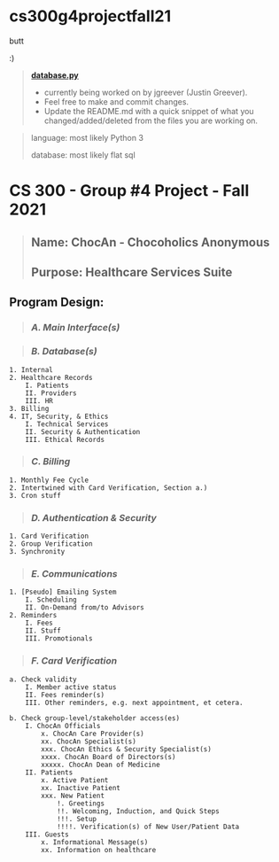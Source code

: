 # cs300g4projectfall21
butt

:)


>**[database.py](https://github.com/DebuggerDan/cs300g4projectfall21/blob/main/database/database.py)**
>* currently being worked on by jgreever (Justin Greever).
>* Feel free to make and commit changes. 
>* Update the README.md with a quick snippet of what you changed/added/deleted from the files you are working on.

>language: most likely Python 3
>
>database: most likely flat sql

# CS 300 - Group #4 Project - Fall 2021

>## Name: ChocAn - Chocoholics Anonymous
>
>## Purpose: Healthcare Services Suite

## Program Design: 

>### *A. Main Interface(s)*

>### *B. Database(s)*

	1. Internal
	2. Healthcare Records
		I. Patients
		II. Providers
		III. HR
	3. Billing
	4. IT, Security, & Ethics
		I. Technical Services
		II. Security & Authentication
		III. Ethical Records

>### *C. Billing*

	1. Monthly Fee Cycle
	2. Intertwined with Card Verification, Section a.)
	3. Cron stuff

>### *D. Authentication & Security*

	1. Card Verification
	2. Group Verification
	3. Synchronity

>### *E. Communications*

	1. [Pseudo] Emailing System
		I. Scheduling
		II. On-Demand from/to Advisors
	2. Reminders
		I. Fees
		II. Stuff
		III. Promotionals
	
>### *F. Card Verification*

	a. Check validity
		I. Member active status
		II. Fees reminder(s)
		III. Other reminders, e.g. next appointment, et cetera.

	b. Check group-level/stakeholder access(es)
		I. ChocAn Officials
			x. ChocAn Care Provider(s)
			xx. ChocAn Specialist(s)
			xxx. ChocAn Ethics & Security Specialist(s)
			xxxx. ChocAn Board of Directors(s)
			xxxxx. ChocAn Dean of Medicine
		II. Patients
			x. Active Patient
			xx. Inactive Patient
			xxx. New Patient
				!. Greetings
				!!. Welcoming, Induction, and Quick Steps
				!!!. Setup
				!!!!. Verification(s) of New User/Patient Data
		III. Guests
			x. Informational Message(s)
			xx. Information on healthcare


